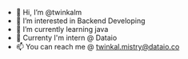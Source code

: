 - 👋 Hi, I’m @twinkalm
- 👀 I’m interested in Backend Developing
- 🌱 I’m currently learning java
- 💞️ Currenty I'm intern @ Dataio
- 📫 You can reach me @ twinkal.mistry@dataio.co

<!---
twinkalm/twinkalm is a ✨ special ✨ repository because its `README.md` (this file) appears on your GitHub profile.
You can click the Preview link to take a look at your changes.
--->
